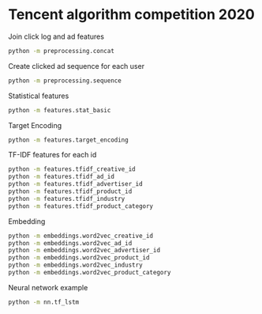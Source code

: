 # Tencent algorithm competition 2020

Join click log and ad features

```sh
python -m preprocessing.concat
```

Create clicked ad sequence for each user

```sh
python -m preprocessing.sequence
```

Statistical features

```sh
python -m features.stat_basic
```

Target Encoding

```sh
python -m features.target_encoding
```

TF-IDF features for each id

```sh
python -m features.tfidf_creative_id
python -m features.tfidf_ad_id
python -m features.tfidf_advertiser_id
python -m features.tfidf_product_id
python -m features.tfidf_industry
python -m features.tfidf_product_category
```

Embedding

```sh
python -m embeddings.word2vec_creative_id
python -m embeddings.word2vec_ad_id
python -m embeddings.word2vec_advertiser_id
python -m embeddings.word2vec_product_id
python -m embeddings.word2vec_industry
python -m embeddings.word2vec_product_category
```

Neural network example

```sh
python -m nn.tf_lstm
```
